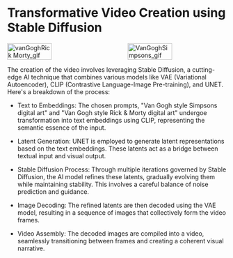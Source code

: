 # Transformative Video Creation using Stable Diffusion

<div style="display: flex; justify-content: space-between;">
  <img src="https://github.com/rajaravindp/whimsicAl-VanGoghMeetsRickandMorty/assets/118573661/72a87d67-7dd7-47b2-a6a8-f74bb0dbee57" alt="vanGoghRick Morty_gif" width="45%">
  <img src="https://github.com/rajaravindp/whimsicAl-VanGoghMeetsRickandMorty/assets/118573661/1cfde6a0-7a63-4ae4-93dd-bd36744cd494" alt="VanGoghSimpsons_gif" width="45%">
</div>

The creation of the video involves leveraging Stable Diffusion, a cutting-edge AI technique that combines various models like VAE (Variational Autoencoder), CLIP (Contrastive Language-Image Pre-training), and UNET. Here's a breakdown of the process:

- Text to Embeddings: The chosen prompts, "Van Gogh style Simpsons digital art" and "Van Gogh style Rick & Morty digital art" undergoe transformation into text embeddings using CLIP, representing the semantic essence of the input.

- Latent Generation: UNET is employed to generate latent representations based on the text embeddings. These latents act as a bridge between textual input and visual output.

- Stable Diffusion Process: Through multiple iterations governed by Stable Diffusion, the AI model refines these latents, gradually evolving them while maintaining stability. This involves a careful balance of noise prediction and guidance.

- Image Decoding: The refined latents are then decoded using the VAE model, resulting in a sequence of images that collectively form the video frames.

- Video Assembly: The decoded images are compiled into a video, seamlessly transitioning between frames and creating a coherent visual narrative.

